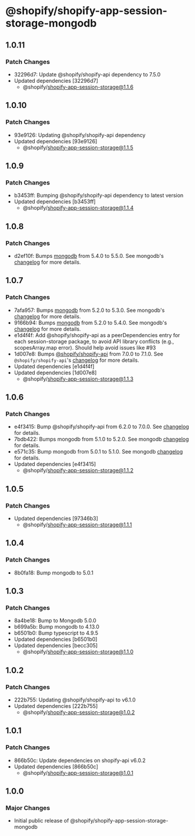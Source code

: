 # @shopify/shopify-app-session-storage-mongodb

## 1.0.11

### Patch Changes

- 32296d7: Update @shopify/shopify-api dependency to 7.5.0
- Updated dependencies [32296d7]
  - @shopify/shopify-app-session-storage@1.1.6

## 1.0.10

### Patch Changes

- 93e9126: Updating @shopify/shopify-api dependency
- Updated dependencies [93e9126]
  - @shopify/shopify-app-session-storage@1.1.5

## 1.0.9

### Patch Changes

- b3453ff: Bumping @shopify/shopify-api dependency to latest version
- Updated dependencies [b3453ff]
  - @shopify/shopify-app-session-storage@1.1.4

## 1.0.8

### Patch Changes

- d2ef10f: Bumps [mongodb](https://github.com/mongodb/node-mongodb-native) from 5.4.0 to 5.5.0. See mongodb's [changelog](https://github.com/mongodb/node-mongodb-native/blob/main/HISTORY.md) for more details.

## 1.0.7

### Patch Changes

- 7afa957: Bumps [mongodb](https://github.com/mongodb/node-mongodb-native) from 5.2.0 to 5.3.0. See mongodb's [changelog](https://github.com/mongodb/node-mongodb-native/blob/main/HISTORY.md) for more details.
- 9166b94: Bumps [mongodb](https://github.com/mongodb/node-mongodb-native) from 5.2.0 to 5.4.0. See mongodb's [changelog](https://github.com/mongodb/node-mongodb-native/blob/main/HISTORY.md) for more details.
- e1d4f4f: Add @shopify/shopify-api as a peerDependencies entry for each session-storage package, to avoid API library conflicts (e.g., scopesArray.map error). Should help avoid issues like #93
- 1d007e8: Bumps [@shopify/shopify-api](https://github.com/Shopify/shopify-api-js) from 7.0.0 to 7.1.0. See `@shopify/shopify-api`'s [changelog](https://github.com/Shopify/shopify-api-js/blob/main/CHANGELOG.md) for more details.
- Updated dependencies [e1d4f4f]
- Updated dependencies [1d007e8]
  - @shopify/shopify-app-session-storage@1.1.3

## 1.0.6

### Patch Changes

- e4f3415: Bump @shopify/shopify-api from 6.2.0 to 7.0.0. See [changelog](https://github.com/Shopify/shopify-api-js/blob/main/CHANGELOG.md) for details.
- 7bdb422: Bumps mongodb from 5.1.0 to 5.2.0. See mongodb [changelog](https://github.com/mongodb/node-mongodb-native/blob/main/HISTORY.md) for details.
- e571c35: Bump mongodb from 5.0.1 to 5.1.0. See mongodb [changelog](https://github.com/mongodb/node-mongodb-native/blob/main/HISTORY.md) for details.
- Updated dependencies [e4f3415]
  - @shopify/shopify-app-session-storage@1.1.2

## 1.0.5

### Patch Changes

- Updated dependencies [97346b3]
  - @shopify/shopify-app-session-storage@1.1.1

## 1.0.4

### Patch Changes

- 8b0fa18: Bump mongodb to 5.0.1

## 1.0.3

### Patch Changes

- 8a4be18: Bump to Mongodb 5.0.0
- b699a5b: Bump mongodb to 4.13.0
- b6501b0: Bump typescript to 4.9.5
- Updated dependencies [b6501b0]
- Updated dependencies [becc305]
  - @shopify/shopify-app-session-storage@1.1.0

## 1.0.2

### Patch Changes

- 222b755: Updating @shopify/shopify-api to v6.1.0
- Updated dependencies [222b755]
  - @shopify/shopify-app-session-storage@1.0.2

## 1.0.1

### Patch Changes

- 866b50c: Update dependencies on shopify-api v6.0.2
- Updated dependencies [866b50c]
  - @shopify/shopify-app-session-storage@1.0.1

## 1.0.0

### Major Changes

- Initial public release of @shopify/shopify-app-session-storage-mongodb

